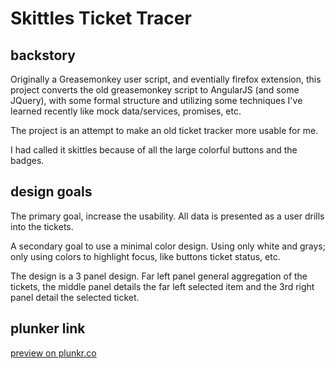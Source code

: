 # Skittles Ticket Tracer
## backstory
Originally a Greasemonkey user script, and eventially firefox extension, this project converts the old greasemonkey script to AngularJS (and some JQuery), with some formal structure and utilizing some techniques I've learned recently like mock data/services, promises, etc.

The project is an attempt to make an old ticket tracker more usable for me.

I had called it skittles because of all the large colorful buttons and the badges.  

## design goals
The primary goal, increase the usability.  All data is presented as a user drills into the tickets.  

A secondary goal to use a minimal color design.  Using only white and grays; only using colors to highlight  focus, like buttons ticket status, etc.

The design is a 3 panel design.  Far left panel general aggregation of the tickets, the middle panel details the far left selected item and the 3rd right panel detail the selected ticket.  

## plunker link
[preview on plunkr.co](http://plnkr.co/edit/1UZ3Nu?p=preview)